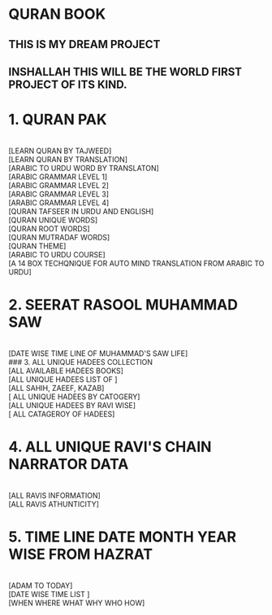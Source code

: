 # QURAN BOOK

## THIS IS MY DREAM PROJECT

## INSHALLAH THIS WILL BE THE WORLD FIRST PROJECT OF ITS KIND.

# 1. QURAN PAK

<br>
[LEARN QURAN BY TAJWEED]
<br>
[LEARN QURAN BY TRANSLATION]

<br>
[ARABIC TO URDU WORD BY TRANSLATON]
<br>
[ARABIC GRAMMAR LEVEL 1]
<br>
[ARABIC GRAMMAR LEVEL 2]
<br>
[ARABIC GRAMMAR LEVEL 3]
<br>
[ARABIC GRAMMAR LEVEL 4]
<br>
[QURAN TAFSEER IN URDU AND ENGLISH]
<br>
[QURAN UNIQUE WORDS]
<br>
[QURAN ROOT WORDS]
<br>
[QURAN MUTRADAF WORDS]
<br>
[QURAN THEME]
<br>
[ARABIC TO URDU COURSE]
<br>
[A 14 BOX TECHQNIQUE FOR AUTO MIND TRANSLATION FROM ARABIC TO URDU]
<br>

# 2. SEERAT RASOOL MUHAMMAD SAW

<br>
[DATE WISE TIME LINE OF MUHAMMAD'S SAW LIFE]
<br>
### 3. ALL UNIQUE HADEES COLLECTION
<br>
[ALL AVAILABLE HADEES BOOKS]
<br>
[ALL UNIQUE HADEES LIST OF ]
<br>
[ALL SAHIH, ZAEEF, KAZAB]
<br>
[ ALL UNIQUE HADEES BY CATOGERY]
<br>
[ALL UNIQUE HADEES BY RAVI WISE]
<br>
[ ALL CATAGEROY OF HADEES]
<br>

# 4. ALL UNIQUE RAVI'S CHAIN NARRATOR DATA

<br>
[ALL RAVIS INFORMATION]
<br>
[ALL RAVIS ATHUNTICITY]
<br>

# 5. TIME LINE DATE MONTH YEAR WISE FROM HAZRAT

<br> 
[ADAM TO TODAY]
<br>
[DATE WISE TIME LIST ]
<br>
[WHEN WHERE WHAT WHY WHO HOW]
<br>
